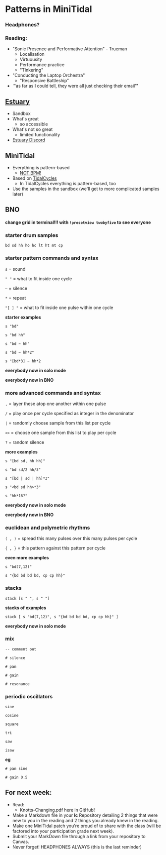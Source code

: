 # Patterns in MiniTidal

### Headphones?

### Reading:
  - "Sonic Presence and Performative Attention" - Trueman
    - Localisation
    - Virtuousity
    - Performance practice
    - "Tinkering"
  - "Conducting the Laptop Orchestra"
    - "Responsive Battleship"
  - '"as far as I could tell, they were all just checking their email"'

## [Estuary](https://estuary.mcmaster.ca/)
- Sandbox
- What's great
  - so accessible
- What's not so great
  - limited functionality
- [Estuary Discord](https://discord.com/invite/snvFzkPtFr)

## MiniTidal
- Everything is pattern-based
  - [NOT BPM!](https://tidalcycles.org/docs/reference/cycles)
- Based on [TidalCycles](https://tidalcycles.org/)
  - In TidalCycles everything is pattern-based, too
- Use the samples in the sandbox (we'll get to more complicated samples later)

## BNO
#### change grid **in terminal!!!** with `!presetview twobyfive` to see everyone

### starter drum samples

`bd sd hh ho hc lt ht mt cp`

### starter pattern commands and syntax
`s` = sound

`" "` = what to fit inside one cycle

`~` = silence

`*` = repeat

`"[ ] "` = what to fit inside one pulse within one cycle

**starter examples**

`s "bd"`

`s "bd hh"`

`s "bd ~ hh"`

`s "bd ~ hh*2"`

`s "[bd*3] ~ hh*2`

**everybody now in solo mode**

**everybody now in BNO**

### more advanced commands and syntax

`,` = layer these atop one another within one pulse

`/` = play once per cycle specified as integer in the denominator

`|` = randomly choose sample from this list per cycle

`<>` = choose one sample from this list to play per cycle

`?` = random silence

**more examples**

`s "[bd sd, hh hh]"`

`s "bd sd/2 hh/3"`

`s "[bd | sd | hh]*3"`

`s "<bd sd hh>*3"`

`s "hh*16?"`

**everybody now in solo mode**

**everybody now in BNO**

### euclidean and polymetric rhythms

`( , )` = spread this many pulses over this many pulses per cycle

`{ , }` = this pattern against this pattern per cycle

**even more examples**

`s "bd(7,12)"`

`s "{bd bd bd bd, cp cp hh}"`

### stacks

`stack [s " ",
s " "]`

**stacks of examples**

`stack [
s "bd(7,12)",
s "{bd bd bd bd, cp cp hh}"
]`

**everybody now in solo mode**

### mix

`-- comment out`

`# silence`

`# pan`

`# gain`

`# resonance`

### periodic oscillators

`sine`

`cosine`

`square`

`tri`

`saw`

`isaw`

**eg**

`# pan sine`

`# gain 0.5`

## For next week:
- Read:
  - Knotts-Changing.pdf here in GitHub!
- Make a Markdown file in your **lc** Repository detailing 2 things that were new to you in the reading and 2 things you already knew in the reading.
- Make one MiniTidal patch you're proud of to share with the class (will be factored into your participation grade next week).
- Submit your MarkDown file through a link from your repository to Canvas.
- Never forget! HEADPHONES ALWAYS (this is the last reminder)
